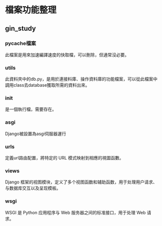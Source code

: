 #####
# 檔案功能整理

## gin_study
### pycache檔案
此檔案是用來加速編譯速度的快取檔，可以刪除，但通常沒必要。
### utils
此資料夾中的db.py，是用於連接料庫、操作資料庫的功能檔案，可以從此檔案中調用class去database獲取所需的資料出來。
### init
是一個執行檔，需要存在。
### asgi
Django被設置為asgi伺服器運行
### urls
定義url路由配置，將特定的 URL 模式映射到相應的視圖函數。
### views
Django 框架的视图模块，定义了多个视图函数和辅助函数，用于处理用户请求、与数据库交互以及呈现模板。
### wsgi
WSGI 是 Python 应用程序与 Web 服务器之间的标准接口，用于处理 Web 请求。
